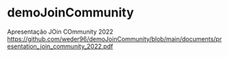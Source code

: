 # demoJoinCommunity


Apresentação JOin COmmunity 2022
https://github.com/weder96/demoJoinCommunity/blob/main/documents/presentation_join_community_2022.pdf
